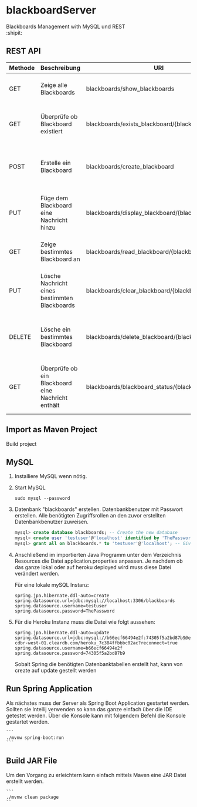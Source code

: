 # blackboardServer
Blackboards Management with MySQL und REST   
:shipit:
## REST API

| Methode   | Beschreibung | URI  | Body | Rückgabe  |
| ------------- | ------------- | ------------- | ------------- | -------------  |
| GET | Zeige alle Blackboards  | blackboards/show_blackboards | leer | JSON Liste mit allen Blackboards als Objekte |
| GET | Überprüfe ob Blackboard existiert | blackboards/exists_blackboard/{blackboard_name} | leer | Nachricht ob Blackboard existiert oder nicht |
| POST | Erstelle ein Blackboard | blackboards/create_blackboard | name(String) | Nachricht ob Blackboard erstellt wurde oder nicht  |
| PUT | Füge dem Blackboard eine Nachricht hinzu | blackboards/display_blackboard/{blackboard_name} | message(String) | Nachricht ob Änderung erfolgreich gespeichert wurde |
| GET | Zeige bestimmtes Blackboard an | blackboards/read_blackboard/{blackboard_name} | leer | Nachricht über den Inhalt einer Nachricht |
| PUT | Lösche Nachricht eines bestimmten Blackboards | blackboards/clear_blackboard/{blackboard_name} | leer | Meldung über den Erfolg der Löschung der Nachricht |
| DELETE | Lösche ein bestimmtes Blackboard |blackboards/delete_blackboard/{blackboard_name} | leer | Meldung über den Erfolg der Löschung des Blackboards | 
| GET | Überprüfe ob ein Blackboard eine Nachricht enthält | blackboards/blackboard_status/{blackboard_name} | leer | Nachricht ob das Blackboard eine Nachricht enthält oder nicht |
 

## Import as Maven Project
Build project

## MySQL

1. Installiere MySQL wenn nötig.
2. Start MySQL
    ```terminal
    sudo mysql --password
    ```
3. Datenbank "blackboards" erstellen. Datenbankbenutzer mit Passwort erstellen. Alle benötigten Zugriffsrollen an den zuvor erstellten Datenbankbenutzer zuweisen. 
    ```sql
    mysql> create database blackboards; -- Create the new database
    mysql> create user 'testuser'@'localhost' identified by 'ThePassword'; -- Creates the user
    mysql> grant all on blackboards.* to 'testuser'@'localhost'; -- Gives all the privileges to the new user on the newly created database
    ```
4. Anschließend im importierten Java Programm unter dem Verzeichnis Resources die Datei application.properties anpassen. Je nachdem ob das ganze lokal oder auf heroku deployed wird muss diese Datei verändert werden.
   
   Für eine lokale mySQL Instanz: 
   ```
   spring.jpa.hibernate.ddl-auto=create 
   spring.datasource.url=jdbc:mysql://localhost:3306/blackboards 
   spring.datasource.username=testuser 
   spring.datasource.password=ThePassword 
   ```
5. Für die Heroku Instanz muss die Datei wie folgt aussehen: 
    ```
    spring.jpa.hibernate.ddl-auto=update 
    spring.datasource.url=jdbc:mysql://b66ecf66494e2f:74305f5a2bd87b9@eu-cdbr-west-01.cleardb.com/heroku_7c384ffbbbc02ac?reconnect=true 
    spring.datasource.username=b66ecf66494e2f 
    spring.datasource.password=74305f5a2bd87b9 
    ```
    Sobalt Spring die benötigten Datenbanktabellen erstellt hat, kann von create auf update gestellt werden 
## Run Spring Application
Als nächstes muss der Server als Spring Boot Application gestartet werden. Sollten sie Intellij verwenden so kann das ganze einfach über die IDE getestet werden. Über die Konsole kann mit folgendem Befehl die Konsole gestartet werden. 
    
    ```
    ./mvnw spring-boot:run
    ```
## Build JAR File
Um den Vorgang zu erleichtern kann einfach mittels Maven eine JAR Datei erstellt werden. 
    
    ```
    ./mvnw clean package
    ``
    
